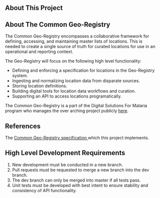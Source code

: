 ## About This Project


## About The Common Geo-Registry
The Common Geo-Registry encompasses a collaborative framework for defining, accessing, and maintaining master lists of locations. This is needed to create a single source of truth for curated locations for use in an operational and reporting context.

The Geo-Registry will focus on the following high level functionality:
* Defining and enforcing a specification for locations in the Geo-Registry system.
* Ingesting and normalizing location data from disparate sources.
* Storing location definitions.
* Building digital tools for location data workflows and curation.
* Supporting an API to access locations programatically.

The Common Geo-Registry is a part of the Digital Solutions For Malaria program who manages the over arching project publicly <a href="https://github.com/ds4me/ds4me-wiki/wiki" target="_blank">here</a>.

## References
The <a href="https://github.com/terraframe/common-geo-registry-specification" target="_blank">Common Geo-Registry specification </a> which this project implements.

## High Level Development Requirements
1. New development must be conducted in a new branch.
2. Pull requests must be requested to merge a new branch into the dev branch. 
3. The dev branch can only be merged into master if all tests pass.
4. Unit tests must be developed with best intent to ensure stability and consistency of API functionality.
